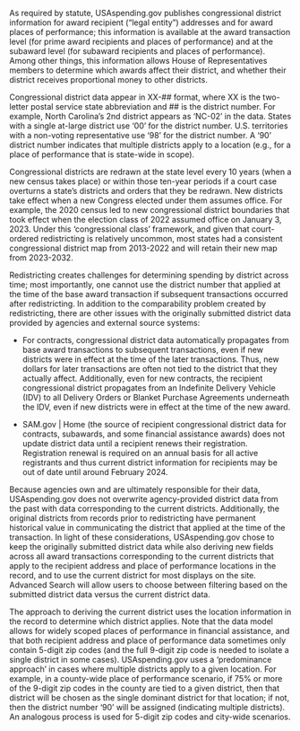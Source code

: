 As required by statute, USAspending.gov  publishes congressional district information for award recipient (“legal entity”) addresses and for award places of performance; this information is available at the award transaction level (for prime award recipients and places of performance) and at the subaward level (for subaward recipients and places of performance). Among other things, this information allows House of Representatives members to determine which awards affect their district, and whether their district receives proportional money to other districts.

Congressional district data appear in XX-## format, where XX is the two-letter postal service state abbreviation and ## is the district number. For example, North Carolina’s 2nd district appears as ‘NC-02’ in the data. States with a single at-large district use ‘00’ for the district number. U.S. territories with a non-voting representative use ‘98’ for the district number. A ‘90’ district number indicates that multiple districts apply to a location (e.g., for a place of performance that is state-wide in scope).

Congressional districts are redrawn at the state level every 10 years (when a new census takes place) or within those ten-year periods if a court case overturns a state’s districts and orders that they be redrawn. New districts take effect when a new Congress elected under them assumes office. For example, the 2020 census led to new congressional district boundaries that took effect when the election class of 2022 assumed office on January 3, 2023. Under this ‘congressional class’ framework, and given that court-ordered redistricting is relatively uncommon, most states had a consistent congressional district map from 2013-2022 and will retain their new map from 2023-2032.

Redistricting creates challenges for determining spending by district across time; most importantly, one cannot use the district number that applied at the time of the base award transaction if subsequent transactions occurred after redistricting. In addition to the comparability problem created by redistricting, there are other issues with the originally submitted district data provided by agencies and external source systems:

-   For contracts, congressional district data automatically propagates from base award transactions to subsequent transactions, even if new districts were in effect at the time of the later transactions. Thus, new dollars for later transactions are often not tied to the district that they actually affect. Additionally, even for new contracts, the recipient congressional district propagates from an Indefinite Delivery Vehicle (IDV) to all Delivery Orders or Blanket Purchase Agreements underneath the IDV, even if new districts were in effect at the time of the new award.

-   SAM.gov | Home  (the source of recipient congressional district data for contracts, subawards, and some financial assistance awards) does not update district data until a recipient renews their registration. Registration renewal is required on an annual basis for all active registrants and thus current district information for recipients may be out of date until around February 2024.

Because agencies own and are ultimately responsible for their data, USAspending.gov  does not overwrite agency-provided district data from the past with data corresponding to the current districts. Additionally, the original districts from records prior to redistricting have permanent historical value in communicating the district that applied at the time of the transaction. In light of these considerations, USAspending.gov  chose to keep the originally submitted district data while also deriving new fields across all award transactions corresponding to the current districts that apply to the recipient address and place of performance locations in the record, and to use the current district for most displays on the site. Advanced Search will allow users to choose between filtering based on the submitted district data versus the current district data.

The approach to deriving the current district uses the location information in the record to determine which district applies. Note that the data model allows for widely scoped places of performance in financial assistance, and that both recipient address and place of performance data sometimes only contain 5-digit zip codes (and the full 9-digit zip code is needed to isolate a single district in some cases). USAspending.gov  uses a ‘predominance approach’ in cases where multiple districts apply to a given location. For example, in a county-wide place of performance scenario, if 75% or more of the 9-digit zip codes in the county are tied to a given district, then that district will be chosen as the single dominant district for that location; if not, then the district number ‘90’ will be assigned (indicating multiple districts). An analogous process is used for 5-digit zip codes and city-wide scenarios.